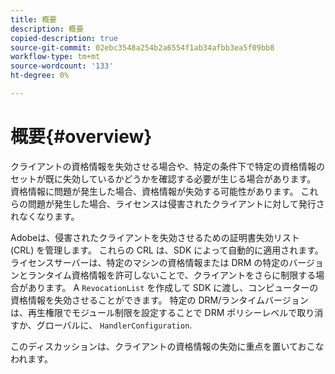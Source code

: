 ```yaml
---
title: 概要
description: 概要
copied-description: true
source-git-commit: 02ebc3548a254b2a6554f1ab34afbb3ea5f09bb8
workflow-type: tm+mt
source-wordcount: '133'
ht-degree: 0%

---
```


# 概要{#overview}

クライアントの資格情報を失効させる場合や、特定の条件下で特定の資格情報のセットが既に失効しているかどうかを確認する必要が生じる場合があります。 資格情報に問題が発生した場合、資格情報が失効する可能性があります。 これらの問題が発生した場合、ライセンスは侵害されたクライアントに対して発行されなくなります。

Adobeは、侵害されたクライアントを失効させるための証明書失効リスト (CRL) を管理します。 これらの CRL は、SDK によって自動的に適用されます。 ライセンスサーバーは、特定のマシンの資格情報または DRM の特定のバージョンとランタイム資格情報を許可しないことで、クライアントをさらに制限する場合があります。 A `RevocationList` を作成して SDK に渡し、コンピューターの資格情報を失効させることができます。 特定の DRM/ランタイムバージョンは、再生権限でモジュール制限を設定することで DRM ポリシーレベルで取り消すか、グローバルに、 `HandlerConfiguration`.

このディスカッションは、クライアントの資格情報の失効に重点を置いておこなわれます。
